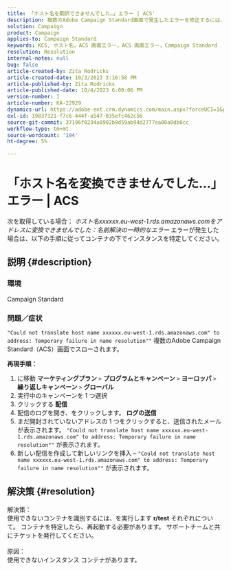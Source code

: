 ```yaml
---
title: 「ホスト名を翻訳できませんでした…」エラー | ACS'
description: 複数のAdobe Campaign Standard画面で発生したエラーを修正するには、この記事に従ってください
solution: Campaign
product: Campaign
applies-to: Campaign Standard
keywords: KCS, ホスト名，ACS 画面エラー，ACS 画面エラー，Campaign Standard
resolution: Resolution
internal-notes: null
bug: false
article-created-by: Zita Rodricks
article-created-date: 10/3/2023 3:16:58 PM
article-published-by: Zita Rodricks
article-published-date: 10/4/2023 6:00:06 PM
version-number: 1
article-number: KA-22929
dynamics-url: https://adobe-ent.crm.dynamics.com/main.aspx?forceUCI=1&pagetype=entityrecord&etn=knowledgearticle&id=f94f75df-ff61-ee11-be6e-6045bd006268
exl-id: 19837321-f7c6-444f-a547-035efc462c56
source-git-commit: 37196f0234a8902b9d59ab94d2777ea08a0db0cc
workflow-type: tm+mt
source-wordcount: '194'
ht-degree: 5%

---
```


# 「ホスト名を変換できませんでした…」エラー | ACS


次を取得している場合： *ホスト名xxxxxx.eu-west-1.rds.amazonaws.comをアドレスに変換できませんでした：名前解決の一時的なエラー* エラーが発生した場合は、以下の手順に従ってコンテナの下でインスタンスを特定してください。

## 説明 {#description}


### <b>環境</b>

Campaign Standard



### <b>問題／症状</b>

`"Could not translate host name xxxxxx.eu-west-1.rds.amazonaws.com" to address: Temporary failure in name resolution""` 複数のAdobe Campaign Standard（ACS）画面でスローされます。

<b>再現手順：</b>

1. に移動 <b>マーケティングプラン</b> `>`  <b>プログラムとキャンペーン</b> `>`  <b>ヨーロッパ</b> `>`  <b>繰り返しキャンペーン</b> `>`  <b>グローバル</b>
2. 実行中のキャンペーンを 1 つ選択
3. クリックする <b>配信</b>
4. 配信のログを開き、をクリックします。 <b>ログの送信</b>
5. まだ開封されていないアドレスの 1 つをクリックすると、送信されたメールが表示されます。 `"Could not translate host name xxxxxx.eu-west-1.rds.amazonaws.com" to address: Temporary failure in name resolution""` が表示されます。
6. 新しい配信を作成して新しいリンクを挿入 –  `"Could not translate host name xxxxxx.eu-west-1.rds.amazonaws.com" to address: Temporary failure in name resolution""` が表示されます。



## 解決策 {#resolution}

解決策：<br>
使用できないコンテナを識別するには、を実行します <b>r/test</b> それぞれについて。
コンテナを特定したら、再起動する必要があります。 サポートチームと共にチケットを発行してください。
<br><br>原因：<br>
使用できないインスタンス コンテナがあります。
